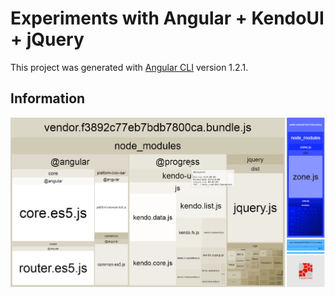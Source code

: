 # Experiments with Angular + KendoUI + jQuery

This project was generated with [Angular CLI](https://github.com/angular/angular-cli) version 1.2.1.

## Information

![screenshot 1](info/001.png?raw=true "Screenshot 1")
